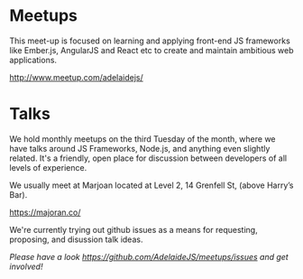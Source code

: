# Meetups

This meet-up is focused on learning and applying front-end JS frameworks like Ember.js, AngularJS and React etc to create and maintain ambitious web applications.

http://www.meetup.com/adelaidejs/

# Talks

We hold monthly meetups on the third Tuesday of the month, where we have talks around JS Frameworks, Node.js, and anything even slightly related. It's a friendly, open place for discussion between developers of all levels of experience.

We usually meet at Marjoan located at Level 2, 14 Grenfell St, (above Harry’s Bar).

https://majoran.co/

We're currently trying out github issues as a means for requesting, proposing, and disussion talk ideas.

*Please have a look https://github.com/AdelaideJS/meetups/issues and get involved!*
